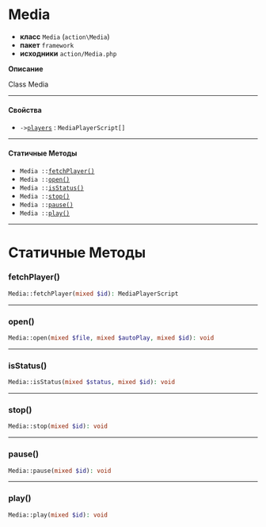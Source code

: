 # Media

- **класс** `Media` (`action\Media`)
- **пакет** `framework`
- **исходники** `action/Media.php`

**Описание**

Class Media

---

#### Свойства

- `->`[`players`](#prop-players) : `MediaPlayerScript[]`

---

#### Статичные Методы

- `Media ::`[`fetchPlayer()`](#method-fetchplayer)
- `Media ::`[`open()`](#method-open)
- `Media ::`[`isStatus()`](#method-isstatus)
- `Media ::`[`stop()`](#method-stop)
- `Media ::`[`pause()`](#method-pause)
- `Media ::`[`play()`](#method-play)

---
# Статичные Методы

<a name="method-fetchplayer"></a>

### fetchPlayer()
```php
Media::fetchPlayer(mixed $id): MediaPlayerScript
```

---

<a name="method-open"></a>

### open()
```php
Media::open(mixed $file, mixed $autoPlay, mixed $id): void
```

---

<a name="method-isstatus"></a>

### isStatus()
```php
Media::isStatus(mixed $status, mixed $id): void
```

---

<a name="method-stop"></a>

### stop()
```php
Media::stop(mixed $id): void
```

---

<a name="method-pause"></a>

### pause()
```php
Media::pause(mixed $id): void
```

---

<a name="method-play"></a>

### play()
```php
Media::play(mixed $id): void
```